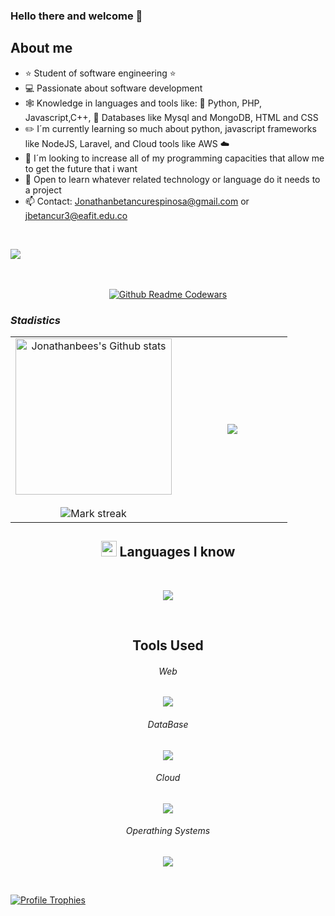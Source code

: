 ### Hello there and welcome 🤙

## About me

- ⭐ Student of software engineering ⭐ 
- 💻 Passionate about software development
- 🕸️ Knowledge in languages and tools like: 🐍 Python, PHP, Javascript,C++, 🗻 Databases like Mysql and MongoDB, HTML and CSS
- ✏️ I´m currently learning so much about python, javascript frameworks like NodeJS, Laravel, and Cloud tools like AWS ☁️
- 🏹 I´m looking to increase all of my programming capacities that allow me to get the future that i want
- 🗿  Open to learn whatever related technology or language do it needs to a project
- 📫 Contact: Jonathanbetancurespinosa@gmail.com or jbetancur3@eafit.edu.co
<br>

![](https://komarev.com/ghpvc/?username=Joanthanbees&color=lightgrey)

<br>
<br>
<div align="center">
  <a href="https://www.codewars.com/users/Jonathanbees">
    <img src="https://codewars-stats-ignacio-cuadra.vercel.app/?username=Jonathanbees&theme=dark" alt="Github Readme Codewars" />
  </a>
</div>


### *Stadistics*
<p align="center">
  <table align="center">
    <tr border="1" cellpadding="10">
      <td width="60%" align="center">  <img height=250 src="https://github-readme-stats.vercel.app/api?username=Jonathanbees&include_all_commits=true&show_icons=true&line_height=28&hide_border=false&rank_icon=percentile&card_width=1px&exclude_repo=github-readme-stats&theme=vision-friendly-dark&custom_title=Jonathanbees%27s+Github+stats" alt="Jonathanbees's Github stats" />
  <br></br>
  <img  title="🔥 Get streak stats for your profile at git.io/streak-stats" alt="Mark streak" src="https://github-readme-streak-stats.herokuapp.com/?user=Jonathanbees&theme=vision-friendly-dark&hide_border=false" /> 
</td>
<td width="40%" align="center">

  <img  align="center"  src="https://github-readme-stats.anuraghazra1.vercel.app/api/top-langs/?username=Jonathanbees&theme=vision-friendly-dark&hide_border=false&no-bg=true&no-frame=true&langs_count=10"/>
  
</tr>
</table>

<div align="center">
<h2><img src="https://media2.giphy.com/media/QssGEmpkyEOhBCb7e1/giphy.gif?cid=ecf05e47a0n3gi1bfqntqmob8g9aid1oyj2wr3ds3mg700bl&rid=giphy.gif" width ="25"> Languages I know</h2>
 </div>
 <br>
<p align="center">
  <a href="">
    <img src="https://skillicons.dev/icons?i=cpp,,js,ts,,py,php,r,,dart" />
  </a>
</p>
<br>

<div align="center">
<h2>Tools Used</h2>
 </div>
 
 <div align="center">
<h6>Web</h6>
 </div>
 
 <p align="center">
  <a href="">
    <img src="https://skillicons.dev/icons?i=react,django,flutter,nodejs,laravel,,html,css,,bootstrap,tailwind" />
  </a>
</p>

  <div align="center">
<h6>DataBase</h6>
 </div>

<p align="center">
  <a href="">
    <img src="https://skillicons.dev/icons?i=mysql,mongodb,postgres,sqlite" />
  </a>
</p>


 <div align="center">
<h6>Cloud</h6>
 </div>

 <p align="center">
  <a href="">
    <img src="https://skillicons.dev/icons?i=gcp,aws" />
  </a>
</p>
 
<div align="center">
<h6>Operathing Systems</h6>
 </div>

 <p align="center">
  <a href="">
    <img src="https://skillicons.dev/icons?i=ubuntu,,windows,,kali" />
  </a>
</p>

<br>

[![Profile Trophies](https://github-profile-trophy.vercel.app/?username=Jonathanbees&theme=onedark&column=-1)](https://github.com/ryo-ma/github-profile-trophy)

